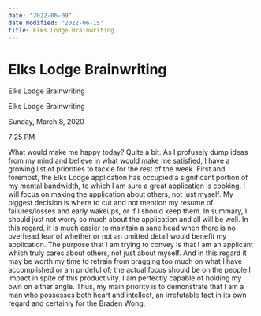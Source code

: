 ```yaml
---
date: "2022-06-09"
date modified: "2022-06-15"
title: Elks Lodge Brainwriting
---
```


# Elks Lodge Brainwriting
Elks Lodge Brainwriting

Elks Lodge Brainwriting

Sunday, March 8, 2020

7:25 PM

What would make me happy today? Quite a bit. As I profusely dump ideas from my mind and believe in what would make me satisfied, I have a growing list of priorities to tackle for the rest of the week. First and foremost, the Elks Lodge application has occupied a significant portion of my mental bandwidth, to which I am sure a great application is cooking. I will focus on making the application about others, not just myself. My biggest decision is where to cut and not mention my resume of failures/losses and early wakeups, or if I should keep them. In summary, I should just not worry so much about the application and all will be well. In this regard, it is much easier to maintain a sane head when there is no overhead fear of whether or not an omitted detail would benefit my application. The purpose that I am trying to convey is that I am an applicant which truly cares about others, not just about myself. And in this regard it may be worth my time to refrain from bragging too much on what I have accomplished or am prideful of; the actual focus should be on the people I impact in spite of this productivity. I am perfectly capable of holding my own on either angle. Thus, my main priority is to demonstrate that I am a man who possesses both heart and intellect, an irrefutable fact in its own regard and certainly for the Braden Wong.
